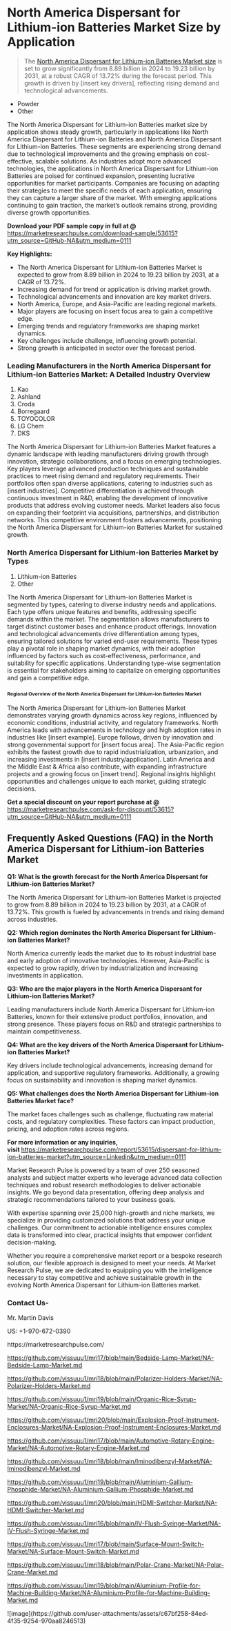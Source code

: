 <h1>North America Dispersant for Lithium-ion Batteries Market&nbsp;Size by Application</h1><blockquote><p>The <a href="https://marketresearchpulse.com/download-sample/53615?utm_source=GitHub-NA&amp;utm_medium=0111">North America Dispersant for Lithium-ion Batteries Market size</a> is set to grow significantly from 8.89 billion in 2024 to 19.23 billion by 2031, at a robust CAGR of 13.72% during the forecast period. This growth is driven by [insert key drivers], reflecting rising demand and technological advancements.</p></blockquote><ul><li>Powder<li> Other</li></ul><p>The North America Dispersant for Lithium-ion Batteries market size by application shows steady growth, particularly in applications like North America Dispersant for Lithium-ion Batteries and North America Dispersant for Lithium-ion Batteries. These segments are experiencing strong demand due to technological improvements and the growing emphasis on cost-effective, scalable solutions. As industries adopt more advanced technologies, the applications in North America Dispersant for Lithium-ion Batteries are poised for continued expansion, presenting lucrative opportunities for market participants. Companies are focusing on adapting their strategies to meet the specific needs of each application, ensuring they can capture a larger share of the market. With emerging applications continuing to gain traction, the market’s outlook remains strong, providing diverse growth opportunities.</p><p><strong>Download your PDF sample copy in full at @ </strong><a href="https://marketresearchpulse.com/download-sample/53615?utm_source=GitHub-NA&amp;utm_medium=0111">https://marketresearchpulse.com/download-sample/53615?utm_source=GitHub-NA&amp;utm_medium=0111</a></p><p><strong>Key Highlights: </strong></p><ul><li>The North America Dispersant for Lithium-ion Batteries Market is expected to grow from 8.89 billion in 2024 to 19.23 billion by 2031, at a CAGR of 13.72%.</li><li>Increasing demand for trend or application is driving market growth.</li><li>Technological advancements and innovation are key market drivers.</li><li>North America, Europe, and Asia-Pacific are leading regional markets.</li><li>Major players are focusing on insert focus area to gain a competitive edge.</li><li>Emerging trends and regulatory frameworks are shaping market dynamics.</li><li>Key challenges include challenge, influencing growth potential.</li><li>Strong growth is anticipated in sector over the forecast period.</li></ul><h3>Leading Manufacturers in the North America Dispersant for Lithium-ion Batteries Market: A Detailed Industry Overview</h3><ol><li>Kao</li><li>Ashland</li><li>Croda</li><li>Borregaard</li><li>TOYOCOLOR</li><li>LG Chem</li><li>DKS</li></ol><div class="flex max-w-full flex-col flex-grow"><div class="min-h-8 text-message flex w-full flex-col items-end gap-2 whitespace-normal break-words [.text-message+&amp;]:mt-5" dir="auto" data-message-author-role="assistant" data-message-id="fd8432e4-4910-450d-b182-61b7bfb0a01f" data-message-model-slug="gpt-4o"><div class="flex w-full flex-col gap-1 empty:hidden first:pt-[3px]"><div class="markdown prose w-full break-words dark:prose-invert light"><p>The North America Dispersant for Lithium-ion Batteries Market features a dynamic landscape with leading manufacturers driving growth through innovation, strategic collaborations, and a focus on emerging technologies. Key players leverage advanced production techniques and sustainable practices to meet rising demand and regulatory requirements. Their portfolios often span diverse applications, catering to industries such as [insert industries]. Competitive differentiation is achieved through continuous investment in R&amp;D, enabling the development of innovative products that address evolving customer needs. Market leaders also focus on expanding their footprint via acquisitions, partnerships, and distribution networks. This competitive environment fosters advancements, positioning the North America Dispersant for Lithium-ion Batteries Market for sustained growth.</p></div></div></div></div><h3>North America Dispersant for Lithium-ion Batteries Market by Types</h3><ol><li>Lithium-ion Batteries<li> Other</li></ol><div class="flex max-w-full flex-col flex-grow"><div class="min-h-8 text-message flex w-full flex-col items-end gap-2 whitespace-normal break-words [.text-message+&amp;]:mt-5" dir="auto" data-message-author-role="assistant" data-message-id="084470be-0bb7-4664-bddf-5156b4f41249" data-message-model-slug="gpt-4o-mini"><div class="flex w-full flex-col gap-1 empty:hidden first:pt-[3px]"><div class="markdown prose w-full break-words dark:prose-invert light"><p>The North America Dispersant for Lithium-ion Batteries Market is segmented by types, catering to diverse industry needs and applications. Each type offers unique features and benefits, addressing specific demands within the market. The segmentation allows manufacturers to target distinct customer bases and enhance product offerings. Innovation and technological advancements drive differentiation among types, ensuring tailored solutions for varied end-user requirements. These types play a pivotal role in shaping market dynamics, with their adoption influenced by factors such as cost-effectiveness, performance, and suitability for specific applications. Understanding type-wise segmentation is essential for stakeholders aiming to capitalize on emerging opportunities and gain a competitive edge.</p></div></div></div></div><h3><span style="font-size: 11px;">Regional Overview of the North America Dispersant for Lithium-ion Batteries Market</span></h3><div class="flex max-w-full flex-col flex-grow"><div class="min-h-8 text-message flex w-full flex-col items-end gap-2 whitespace-normal break-words [.text-message+&amp;]:mt-5" dir="auto" data-message-author-role="assistant" data-message-id="e9038762-ce64-4e30-91c9-9bd413514231" data-message-model-slug="gpt-4o-mini"><div class="flex w-full flex-col gap-1 empty:hidden first:pt-[3px]"><div class="markdown prose w-full break-words dark:prose-invert light"><p>The North America Dispersant for Lithium-ion Batteries Market demonstrates varying growth dynamics across key regions, influenced by economic conditions, industrial activity, and regulatory frameworks. North America leads with advancements in technology and high adoption rates in industries like [insert example]. Europe follows, driven by innovation and strong governmental support for [insert focus area]. The Asia-Pacific region exhibits the fastest growth due to rapid industrialization, urbanization, and increasing investments in [insert industry/application]. Latin America and the Middle East &amp; Africa also contribute, with expanding infrastructure projects and a growing focus on [insert trend]. Regional insights highlight opportunities and challenges unique to each market, guiding strategic decisions.</p></div></div></div></div><p><strong>Get a special discount on your report purchase at @ </strong><a href="https://marketresearchpulse.com/ask-for-discount/53615?utm_source=GitHub-NA&amp;utm_medium=0111">https://marketresearchpulse.com/ask-for-discount/53615?utm_source=GitHub-NA&amp;utm_medium=0111</a></p><h2>Frequently Asked Questions (FAQ) in the North America Dispersant for Lithium-ion Batteries Market</h2><p><strong>Q1: What is the growth forecast for the North America Dispersant for Lithium-ion Batteries Market?</strong></p><p>The North America Dispersant for Lithium-ion Batteries Market is projected to grow from 8.89 billion in 2024 to 19.23 billion by 2031, at a CAGR of 13.72%. This growth is fueled by advancements in trends and rising demand across industries.</p><p><strong>Q2: Which region dominates the North America Dispersant for Lithium-ion Batteries Market?</strong></p><p>North America currently leads the market due to its robust industrial base and early adoption of innovative technologies. However, Asia-Pacific is expected to grow rapidly, driven by industrialization and increasing investments in application.</p><p><strong>Q3: Who are the major players in the North America Dispersant for Lithium-ion Batteries Market?</strong></p><p>Leading manufacturers include North America Dispersant for Lithium-ion Batteries, known for their extensive product portfolios, innovation, and strong presence. These players focus on R&amp;D and strategic partnerships to maintain competitiveness.</p><p><strong>Q4: What are the key drivers of the North America Dispersant for Lithium-ion Batteries Market?</strong></p><p>Key drivers include technological advancements, increasing demand for application, and supportive regulatory frameworks. Additionally, a growing focus on sustainability and innovation is shaping market dynamics.</p><p><strong>Q5: What challenges does the North America Dispersant for Lithium-ion Batteries Market face?</strong></p><p>The market faces challenges such as challenge, fluctuating raw material costs, and regulatory complexities. These factors can impact production, pricing, and adoption rates across regions.</p><p><strong>For more information or any inquiries, visit&nbsp;</strong><a href="https://marketresearchpulse.com/report/53615/dispersant-for-lithium-ion-batteries-market?utm_source=Linkedin&utm_medium=0111">https://marketresearchpulse.com/report/53615/dispersant-for-lithium-ion-batteries-market?utm_source=Linkedin&utm_medium=0111</a></p><p>Market Research Pulse is powered by a team of over 250 seasoned analysts and subject matter experts who leverage advanced data collection techniques and robust research methodologies to deliver actionable insights. We go beyond data presentation, offering deep analysis and strategic recommendations tailored to your business goals.</p><p>With expertise spanning over 25,000 high-growth and niche markets, we specialize in providing customized solutions that address your unique challenges. Our commitment to actionable intelligence ensures complex data is transformed into clear, practical insights that empower confident decision-making.</p><p>Whether you require a comprehensive market report or a bespoke research solution, our flexible approach is designed to meet your needs. At Market Research Pulse, we are dedicated to equipping you with the intelligence necessary to stay competitive and achieve sustainable growth in the evolving North America Dispersant for Lithium-ion Batteries market.</p><h3><strong>Contact Us-</strong></h3><p>Mr. Martin Davis</p><p>US: +1-970-672-0390</p><p>https://marketresearchpulse.com/</p><p><a href="https://github.com/vissuuu1/mri17/blob/main/Bedside-Lamp-Market/NA-Bedside-Lamp-Market.md">https://github.com/vissuuu1/mri17/blob/main/Bedside-Lamp-Market/NA-Bedside-Lamp-Market.md</a></p><p><a href="https://github.com/vissuuu1/mri18/blob/main/Polarizer-Holders-Market/NA-Polarizer-Holders-Market.md">https://github.com/vissuuu1/mri18/blob/main/Polarizer-Holders-Market/NA-Polarizer-Holders-Market.md</a></p><p><a href="https://github.com/vissuuu1/mri19/blob/main/Organic-Rice-Syrup-Market/NA-Organic-Rice-Syrup-Market.md">https://github.com/vissuuu1/mri19/blob/main/Organic-Rice-Syrup-Market/NA-Organic-Rice-Syrup-Market.md</a></p><p><a href="https://github.com/vissuuu1/mri20/blob/main/Explosion-Proof-Instrument-Enclosures-Market/NA-Explosion-Proof-Instrument-Enclosures-Market.md">https://github.com/vissuuu1/mri20/blob/main/Explosion-Proof-Instrument-Enclosures-Market/NA-Explosion-Proof-Instrument-Enclosures-Market.md</a></p><p><a href="https://github.com/vissuuu1/mri17/blob/main/Automotive-Rotary-Engine-Market/NA-Automotive-Rotary-Engine-Market.md">https://github.com/vissuuu1/mri17/blob/main/Automotive-Rotary-Engine-Market/NA-Automotive-Rotary-Engine-Market.md</a></p><p><a href="https://github.com/vissuuu1/mri18/blob/main/Iminodibenzyl-Market/NA-Iminodibenzyl-Market.md">https://github.com/vissuuu1/mri18/blob/main/Iminodibenzyl-Market/NA-Iminodibenzyl-Market.md</a></p><p><a href="https://github.com/vissuuu1/mri19/blob/main/Aluminium-Gallium-Phosphide-Market/NA-Aluminium-Gallium-Phosphide-Market.md">https://github.com/vissuuu1/mri19/blob/main/Aluminium-Gallium-Phosphide-Market/NA-Aluminium-Gallium-Phosphide-Market.md</a></p><p><a href="https://github.com/vissuuu1/mri20/blob/main/HDMI-Switcher-Market/NA-HDMI-Switcher-Market.md">https://github.com/vissuuu1/mri20/blob/main/HDMI-Switcher-Market/NA-HDMI-Switcher-Market.md</a></p><p><a href="https://github.com/vissuuu1/mri16/blob/main/IV-Flush-Syringe-Market/NA-IV-Flush-Syringe-Market.md">https://github.com/vissuuu1/mri16/blob/main/IV-Flush-Syringe-Market/NA-IV-Flush-Syringe-Market.md</a></p><p><a href="https://github.com/vissuuu1/mri17/blob/main/Surface-Mount-Switch-Market/NA-Surface-Mount-Switch-Market.md">https://github.com/vissuuu1/mri17/blob/main/Surface-Mount-Switch-Market/NA-Surface-Mount-Switch-Market.md</a></p><p><a href="https://github.com/vissuuu1/mri18/blob/main/Polar-Crane-Market/NA-Polar-Crane-Market.md">https://github.com/vissuuu1/mri18/blob/main/Polar-Crane-Market/NA-Polar-Crane-Market.md</a></p><p><a href="https://github.com/vissuuu1/mri19/blob/main/Aluminium-Profile-for-Machine-Building-Market/NA-Aluminium-Profile-for-Machine-Building-Market.md">https://github.com/vissuuu1/mri19/blob/main/Aluminium-Profile-for-Machine-Building-Market/NA-Aluminium-Profile-for-Machine-Building-Market.md</a></p>
![image](https://github.com/user-attachments/assets/c67bf258-84ed-4f35-9254-970aa8246513)
